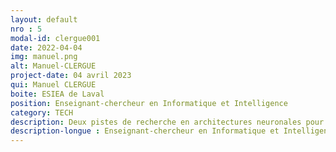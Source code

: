 ```yaml
---
layout: default
nro : 5
modal-id: clergue001
date: 2022-04-04
img: manuel.png
alt: Manuel-CLERGUE
project-date: 04 avril 2023
qui: Manuel CLERGUE
boite: ESIEA de Laval
position: Enseignant-chercheur en Informatique et Intelligence 
category: TECH
description: Deux pistes de recherche en architectures neuronales pour deux défis - Réduire la consommation d'énergie des IA et les rendre explicables.
description-longue : Enseignant-chercheur en Informatique et Intelligence Artificielle à l’ESIEA-Laval depuis septembre 2022, Manuel Clergue a soutenu sa thèse de  doctorat en Informatique à  l’Université de Nice en 1999 et son Habilitation à Diriger des Recherches à l’Université des Antilles en 2011. Ses travaux s’articulent autour de l’Evolution Artificielle, à savoir l’utilisation des mécanismes de l’évolution des espèces pour concevoir des méthodes d’optimisation. Les succès phénoménaux enregistrés par les méthodes dites de Deep Learning de cette dernière décennie ne doivent pas faire oublier les deux défis auxquels sont confrontées ces méthodes : d’une part leur consommation énergétique importante, et d’autre part le manque d’explicabilité de leurs résultats. Nous présenterons deux pistes de recherche sur l’utilisation de l’Evolution Artificielle pour répondre à ces défis. Les méthodes évolutionnaires sont intéressantes par le fait qu’elles ne nécessitent que très peu d’hypothèses, à la fois sur la forme des solutions mais aussi sur la nature de la fonction que l’on cherche à optimiser. Ainsi cela en fait de bonnes candidates pour faire par exemple de la recherche d’architectures neuronales qui soient efficaces en termes de qualité de leurs prédictions, mais également en termes de consommation énergétique. Cependant, comme ce sont toujours des réseaux de neurones que nous obtenons, leurs décisions demeurent difficilement explicables. Plutôt que de rechercher des hyperparamètres optimaux d’un modèle neuronal, nous pouvons aussi utiliser l’évolution pour rechercher des modèles optimaux sous forme de programmes. Cela permet de les utiliser pour des systèmes critiques, qui nécessitent de pouvoir expliquer, prouver et certifier leur fonctionnement. Cela permet également de les utiliser dans des systèmes embarqués, qui ont des contraintes importantes en termes de consommation énergétique, de taille et de format des modèles.
---
```

